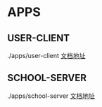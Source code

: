 # APPS 

## USER-CLIENT 
./apps/user-client
[文档地址](./apps/user-client/README.MD)

## SCHOOL-SERVER
./apps/school-server
[文档地址](./apps/school-server/README.MD)
